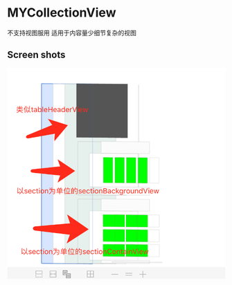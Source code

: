 # MYCollectionView

不支持视图服用
适用于内容量少细节复杂的视图

## Screen shots
![screen shot1](https://github.com/zyfilife/MYCollectionView/blob/master/451AFEAA-E919-479D-A157-0A85854CE29E.png)
